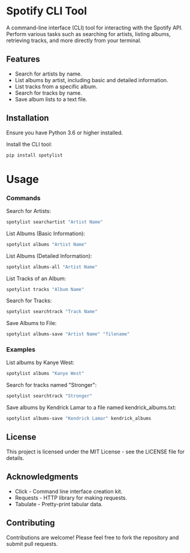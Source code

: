 # Spotify CLI Tool


A command-line interface (CLI) tool for interacting with the Spotify API. Perform various tasks such as searching for artists, listing albums, retrieving tracks, and more directly from your terminal.

## Features
- Search for artists by name.
- List albums by artist, including basic and detailed information.
- List tracks from a specific album.
- Search for tracks by name.
- Save album lists to a text file.

## Installation
Ensure you have Python 3.6 or higher installed.

Install the CLI tool:
```sh
pip install spotylist
```
# Usage
### Commands
Search for Artists:

```sh
spotylist searchartist "Artist Name"
```

List Albums (Basic Information):

```sh
spotylist albums "Artist Name"
```

List Albums (Detailed Information):

```sh
spotylist albums-all "Artist Name"
```

List Tracks of an Album:

```sh
spotylist tracks "Album Name"
```

Search for Tracks:

```sh
spotylist searchtrack "Track Name"
```

Save Albums to File:

```sh
spotylist albums-save "Artist Name" "filename"
```

### Examples
List albums by Kanye West:

```sh
spotylist albums "Kanye West"
```

Search for tracks named "Stronger":

```sh
spotylist searchtrack "Stronger"
```

Save albums by Kendrick Lamar to a file named kendrick_albums.txt:

```sh
spotylist albums-save "Kendrick Lamar" kendrick_albums
```


## License
This project is licensed under the MIT License - see the LICENSE file for details.

## Acknowledgments
- Click - Command line interface creation kit.
- Requests - HTTP library for making requests.
- Tabulate - Pretty-print tabular data.
## Contributing
Contributions are welcome! Please feel free to fork the repository and submit pull requests.